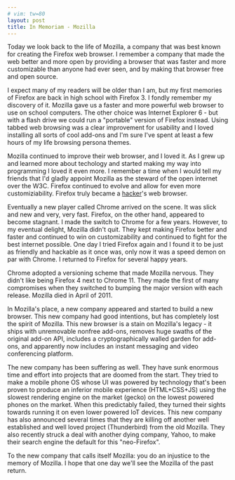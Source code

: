 ```yaml
---
# vim: tw=80
layout: post
title: In Memoriam - Mozilla
---
```


Today we look back to the life of Mozilla, a company that was best known for
creating the Firefox web browser. I remember a company that made the web better
and more open by providing a browser that was faster and more customizable than
anyone had ever seen, and by making that browser free and open source.

I expect many of my readers will be older than I am, but my first memories of
Firefox are back in high school with Firefox 3. I fondly remember my discovery
of it. Mozilla gave us a faster and more powerful web browser to use on school
computers. The other choice was Internet Explorer 6 - but with a flash drive we
could run a "portable" version of Firefox instead. Using tabbed web browsing was
a clear improvement for usability and I loved installing all sorts of cool
add-ons and I'm sure I've spent at least a few hours of my life browsing persona
themes.

Mozilla continued to improve their web browser, and I loved it. As I grew up and
learned more about techology and started making my way into programming I loved
it even more. I remember a time when I would tell my friends that I'd gladly
appoint Mozilla as the steward of the open internet over the W3C. Firefox
continued to evolve and allow for even more customiziability. Firefox truly
became a [hacker](http://www.catb.org/~esr/jargon/html/H/hacker.html)'s web
browser.

Eventually a new player called Chrome arrived on the scene. It was slick and new
and very, very fast. Firefox, on the other hand, appeared to become stagnant.
I made the switch to Chrome for a few years. However, to my eventual delight,
Mozilla didn't quit. They kept making Firefox better and faster and continued to
win on customizability and continued to fight for the best internet possible.
One day I tried Firefox again and I found it to be just as friendly and hackable
as it once was, only now it was a speed demon on par with Chrome. I returned to
Firefox for several happy years.

Chrome adopted a versioning scheme that made Mozilla nervous. They didn't like
being Firefox 4 next to Chrome 11. They made the first of many compromises when
they switched to bumping the major version with each release. Mozilla died in
April of 2011.

In Mozilla's place, a new company appeared and started to build a new browser.
This new company had good intentions, but has completely lost the spirit of
Mozilla. This new browser is a stain on Mozilla's legacy - it ships with
unremovable nonfree add-ons, removes huge swaths of the original add-on API,
includes a cryptographically walled garden for add-ons, and apparently now
includes an instant messaging and video conferencing platform.

The new company has been suffering as well. They have sunk enormous time and
effort into projects that are doomed from the start. They tried to make a mobile
phone OS whose UI was powered by technology that's been proven to produce an
inferior mobile experience (HTML+CSS+JS) using the slowest rendering engine on
the market (gecko) on the lowest powered phones on the market. When this
predictably failed, they turned their sights towards running it on even lower
powered IoT devices. This new company has also announced several times that they
are killing off another well established and well loved project (Thunderbird)
from the old Mozilla. They also recently struck a deal with another dying
company, Yahoo, to make their search engine the default for this "neo-Firefox".

To the new company that calls itself Mozilla: you do an injustice to the memory
of Mozilla. I hope that one day we'll see the Mozilla of the past return.
